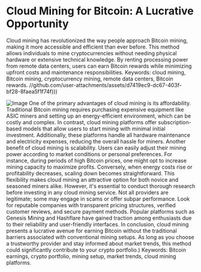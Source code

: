 # Cloud Mining for Bitcoin: A Lucrative Opportunity
Cloud mining has revolutionized the way people approach Bitcoin mining, making it more accessible and efficient than ever before. This method allows individuals to mine cryptocurrencies without needing physical hardware or extensive technical knowledge. By renting processing power from remote data centers, users can earn Bitcoin rewards while minimizing upfront costs and maintenance responsibilities. 
Keywords: cloud mining, Bitcoin mining, cryptocurrency mining, remote data centers, Bitcoin rewards.
 //github.com/user-attachments/assets/d7419ec9-dc67-403f-bf28-8faea5f1f74f)))

![Image](https://github.com/user-attachments/assets/4a25d116-2220-4385-b08e-f287af8fcbc4)
One of the primary advantages of cloud mining is its affordability. Traditional Bitcoin mining requires purchasing expensive equipment like ASIC miners and setting up an energy-efficient environment, which can be costly and complex. In contrast, cloud mining platforms offer subscription-based models that allow users to start mining with minimal initial investment. Additionally, these platforms handle all hardware maintenance and electricity expenses, reducing the overall hassle for miners.
Another benefit of cloud mining is scalability. Users can easily adjust their mining power according to market conditions or personal preferences. For instance, during periods of high Bitcoin prices, one might opt to increase mining capacity to maximize profits. Conversely, when energy costs rise or profitability decreases, scaling down becomes straightforward. This flexibility makes cloud mining an attractive option for both novice and seasoned miners alike.
However, it's essential to conduct thorough research before investing in any cloud mining service. Not all providers are legitimate; some may engage in scams or offer subpar performance. Look for reputable companies with transparent pricing structures, verified customer reviews, and secure payment methods. Popular platforms such as Genesis Mining and Hashflare have gained traction among enthusiasts due to their reliability and user-friendly interfaces.
In conclusion, cloud mining presents a lucrative avenue for earning Bitcoin without the traditional barriers associated with conventional mining setups. As long as you choose a trustworthy provider and stay informed about market trends, this method could significantly contribute to your crypto portfolio.)
Keywords: Bitcoin earnings, crypto portfolio, mining setup, market trends, cloud mining platforms.
